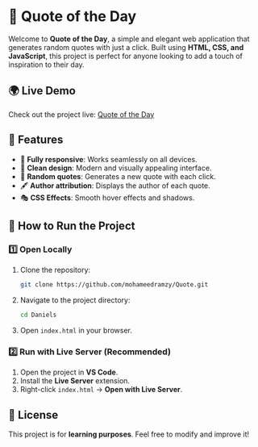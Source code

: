 # 🎨 Quote of the Day  

Welcome to **Quote of the Day**, a simple and elegant web application that generates random quotes with just a click. Built using **HTML, CSS, and JavaScript**, this project is perfect for anyone looking to add a touch of inspiration to their day.  

## 🌍 Live Demo  
Check out the project live: [Quote of the Day](https://daniels-jzbh.vercel.app/)  

## 📌 Features  

- 📱 **Fully responsive**: Works seamlessly on all devices.  
- 🎨 **Clean design**: Modern and visually appealing interface.  
- 💬 **Random quotes**: Generates a new quote with each click.  
- 🖋️ **Author attribution**: Displays the author of each quote.  
- 🎭 **CSS Effects**: Smooth hover effects and shadows.  

## 🚀 How to Run the Project  

### 1️⃣ Open Locally  

1. Clone the repository:  
   ```sh  
   git clone https://github.com/mohameedramzy/Quote.git  
   ```
2. Navigate to the project directory:  
   ```sh  
   cd Daniels  
   ```
3. Open `index.html` in your browser.  

### 2️⃣ Run with Live Server (Recommended)  

1. Open the project in **VS Code**.  
2. Install the **Live Server** extension.  
3. Right-click `index.html` → **Open with Live Server**.  


## 📄 License  
This project is for **learning purposes**. Feel free to modify and improve it! 

